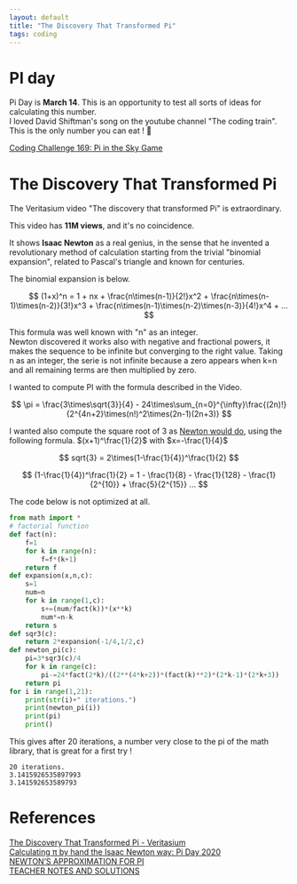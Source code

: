 ```yaml
---
layout: default
title: "The Discovery That Transformed Pi"
tags: coding
---
```

# PI day

Pi Day is **March 14**. This is an opportunity to test all sorts of ideas for calculating this number.  
I loved David Shiftman's song on the youtube channel "The coding train".  
This is the only number you can eat ! 🥮

[Coding Challenge 169: Pi in the Sky Game](https://www.youtube.com/watch?v=_H9JIwWP7HQ)
# The Discovery That Transformed Pi

The Veritasium video "The discovery that transformed Pi" is extraordinary.

This video has **11M views**, and it's no coincidence.

It shows **Isaac Newton** as a real genius, in the sense that he invented a revolutionary method of calculation starting from the trivial "binomial expansion", related to Pascal's triangle and known for centuries.

The binomial expansion is below. 

$$
(1+x)^n = 1 + nx + \frac{n\times(n-1)}{2!}x^2 + \frac{n\times(n-1)\times(n-2)}{3!}x^3 + \frac{n\times(n-1)\times(n-2)\times(n-3)}{4!}x^4 + ...
$$ 

This formula was well known with "n" as an integer.  
Newton discovered it works also with negative and fractional powers, it makes the sequence to be infinite but converging to the right value.
Taking n as an integer, the serie is not infinite because a zero appears when k=n and all remaining terms are then multiplied by zero. 

I wanted to compute PI with the formula described in the Video.

$$
\pi = \frac{3\times\sqrt{3}}{4} - 24\times\sum_{n=0}^{\infty}\frac{(2n)!}{2^{4n+2}\times(n!)^2\times(2n-1)(2n+3)}
$$ 

I wanted also compute the square root of 3 as [Newton would do](https://youtu.be/gMlf1ELvRzc?t=742), using the following formula. $(x+1)^\frac{1}{2}$ with $x=-\frac{1}{4}$  

$$ 
sqrt{3} = 2\times(1-\frac{1}{4})^\frac{1}{2} 
$$ 

$$ 
(1-\frac{1}{4})^\frac{1}{2} = 1 - \frac{1}{8} - \frac{1}{128} - \frac{1}{2^{10}} + \frac{5}{2^{15}} ...
$$ 

The code below is not optimized at all.

```python
from math import *
# factorial function
def fact(n):
    f=1
    for k in range(n):
        f=f*(k+1)
    return f
def expansion(x,n,c):
    s=1
    num=n
    for k in range(1,c):
        s+=(num/fact(k))*(x**k)
        num*=n-k
    return s 
def sqr3(c):
    return 2*expansion(-1/4,1/2,c)
def newton_pi(c):
    pi=3*sqr3(c)/4
    for k in range(c):
        pi-=24*fact(2*k)/((2**(4*k+2))*(fact(k)**2)*(2*k-1)*(2*k+3))
    return pi
for i in range(1,21):
    print(str(i)+" iterations.")
    print(newton_pi(i))
    print(pi)
    print()
```

This gives after 20 iterations, a number very close to the pi of the math library, that is great for a first try !

```
20 iterations.
3.1415926535897993
3.141592653589793
```


# References

[The Discovery That Transformed Pi - Veritasium](https://www.youtube.com/watch?v=gMlf1ELvRzc)  
[Calculating π by hand the Isaac Newton way: Pi Day 2020](https://www.youtube.com/watch?v=CKl1B8y4qXw)  
[NEWTON’S APPROXIMATION FOR PI](https://think-maths.co.uk/sites/default/files/2020-03/Newton%27s%20Approximation%20to%20Pi_1.pdf)  
[TEACHER NOTES AND SOLUTIONS](https://think-maths.co.uk/sites/default/files/2020-03/Teacher%20Notes%20and%20Solutions_5.pdf)  

